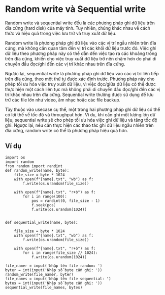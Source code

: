# Random write và Sequential write
Random write và sequential write đều là các phương pháp ghi dữ liệu trên đĩa cứng (hard disk) của máy tính. Tuy nhiên, chúng khác nhau về cách thức và hiệu quả trong việc lưu trữ và truy xuất dữ liệu.

Random write là phương pháp ghi dữ liệu vào các vị trí ngẫu nhiên trên đĩa cứng, mà không cần quan tâm đến vị trí các khối dữ liệu trước đó. Việc ghi dữ liệu theo phương pháp này có thể dẫn đến việc tạo ra các khoảng trống trên đĩa cứng, khiến cho việc truy xuất dữ liệu trở nên chậm hơn do phải di chuyển đầu đọc/ghi đến các vị trí khác nhau trên đĩa cứng.

Ngược lại, sequential write là phương pháp ghi dữ liệu vào các vị trí liên tiếp trên đĩa cứng, theo một thứ tự được xác định trước. Phương pháp này cho phép tối ưu hóa việc truy xuất dữ liệu, vì việc đọc/giữa dữ liệu có thể được thực hiện một cách liên tục mà không phải di chuyển đầu đọc/ghi đến các vị trí khác nhau trên đĩa cứng. Sequential write thường được sử dụng để lưu trữ các file lớn như video, âm nhạc hoặc các file backup.

Tùy thuộc vào usecase cụ thể, một trong hai phương pháp ghi dữ liệu có thể có lợi thế về tốc độ và throughput hơn. Ví dụ, khi cần ghi một lượng lớn dữ liệu, sequential write sẽ cho phép tối ưu hóa việc ghi dữ liệu và tăng tốc độ ghi. Ngược lại, nếu cần thực hiện các thao tác ghi dữ liệu ngẫu nhiên trên đĩa cứng, random write có thể là phương pháp hiệu quả hơn.

## Ví dụ
```
import os
import random
from random import randint
def random_write(name, byte):
    file_size = byte * 1024
    with open(f"{name}.txt", "wb") as f:
        f.write(os.urandom(file_size))

    with open(f"{name}.txt", "r+b") as f:
        for i in range(100):
            pos = randint(0, file_size - 1)
            f.seek(pos)
            f.write(os.urandom(1024))


def sequential_write(name, byte):

    file_size = byte * 1024
    with open(f"{name}.txt", "wb") as f:
        f.write(os.urandom(file_size))

    with open(f"{name}.txt", "r+b") as f:
        for i in range(file_size // 1024):
            f.write(os.urandom(1024))
        
file_namer = input('Nhập tên file random: ')
byter = int(input('Nhập số byte cần ghi: '))
random_write(file_namer, byter)
file_names = input('Nhập tên file sequential: ')
bytes = int(input('Nhập số byte cần ghi: '))
sequential_write(file_names, bytes)





```



